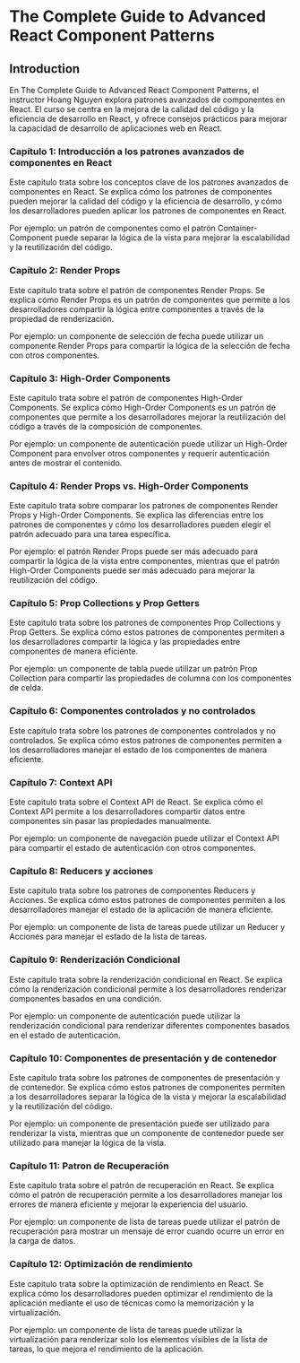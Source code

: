 # The Complete Guide to Advanced React Component Patterns

## Introduction

En The Complete Guide to Advanced React Component Patterns, el instructor Hoang Nguyen explora patrones avanzados de componentes en React. El curso se centra en la mejora de la calidad del código y la eficiencia de desarrollo en React, y ofrece consejos prácticos para mejorar la capacidad de desarrollo de aplicaciones web en React.

### Capítulo 1: Introducción a los patrones avanzados de componentes en React

Este capitulo trata sobre los conceptos clave de los patrones avanzados de componentes en React. Se explica cómo los patrones de componentes pueden mejorar la calidad del código y la eficiencia de desarrollo, y cómo los desarrolladores pueden aplicar los patrones de componentes en React.

Por ejemplo: un patrón de componentes como el patrón Container-Component puede separar la lógica de la vista para mejorar la escalabilidad y la reutilización del código.

### Capítulo 2: Render Props

Este capitulo trata sobre el patrón de componentes Render Props. Se explica cómo Render Props es un patrón de componentes que permite a los desarrolladores compartir la lógica entre componentes a través de la propiedad de renderización.

Por ejemplo: un componente de selección de fecha puede utilizar un componente Render Props para compartir la lógica de la selección de fecha con otros componentes.

### Capítulo 3: High-Order Components

Este capitulo trata sobre el patrón de componentes High-Order Components. Se explica cómo High-Order Components es un patrón de componentes que permite a los desarrolladores mejorar la reutilización del código a través de la composición de componentes.

Por ejemplo: un componente de autenticación puede utilizar un High-Order Component para envolver otros componentes y requerir autenticación antes de mostrar el contenido.

### Capítulo 4: Render Props vs. High-Order Components

Este capitulo trata sobre comparar los patrones de componentes Render Props y High-Order Components. Se explica las diferencias entre los patrones de componentes y cómo los desarrolladores pueden elegir el patrón adecuado para una tarea específica.

Por ejemplo: el patrón Render Props puede ser más adecuado para compartir la lógica de la vista entre componentes, mientras que el patrón High-Order Components puede ser más adecuado para mejorar la reutilización del código.

### Capítulo 5: Prop Collections y Prop Getters

Este capitulo trata sobre los patrones de componentes Prop Collections y Prop Getters. Se explica cómo estos patrones de componentes permiten a los desarrolladores compartir la lógica y las propiedades entre componentes de manera eficiente.

Por ejemplo: un componente de tabla puede utilizar un patrón Prop Collection para compartir las propiedades de columna con los componentes de celda.

### Capítulo 6: Componentes controlados y no controlados

Este capitulo trata sobre los patrones de componentes controlados y no controlados. Se explica cómo estos patrones de componentes permiten a los desarrolladores manejar el estado de los componentes de manera eficiente.

### Capítulo 7: Context API

Este capitulo trata sobre el Context API de React. Se explica cómo el Context API permite a los desarrolladores compartir datos entre componentes sin pasar las propiedades manualmente.

Por ejemplo: un componente de navegación puede utilizar el Context API para compartir el estado de autenticación con otros componentes.

### Capítulo 8: Reducers y acciones

Este capitulo trata sobre los patrones de componentes Reducers y Acciones. Se explica cómo estos patrones de componentes permiten a los desarrolladores manejar el estado de la aplicación de manera eficiente.

Por ejemplo: un componente de lista de tareas puede utilizar un Reducer y Acciones para manejar el estado de la lista de tareas.

### Capítulo 9: Renderización Condicional

Este capitulo trata sobre la renderización condicional en React. Se explica cómo la renderización condicional permite a los desarrolladores renderizar componentes basados en una condición.

Por ejemplo: un componente de autenticación puede utilizar la renderización condicional para renderizar diferentes componentes basados en el estado de autenticación.

### Capítulo 10: Componentes de presentación y de contenedor

Este capitulo trata sobre los patrones de componentes de presentación y de contenedor. Se explica cómo estos patrones de componentes permiten a los desarrolladores separar la lógica de la vista y mejorar la escalabilidad y la reutilización del código.

Por ejemplo: un componente de presentación puede ser utilizado para renderizar la vista, mientras que un componente de contenedor puede ser utilizado para manejar la lógica de la vista.

### Capítulo 11: Patron de Recuperación

Este capitulo trata sobre el patrón de recuperación en React. Se explica cómo el patrón de recuperación permite a los desarrolladores manejar los errores de manera eficiente y mejorar la experiencia del usuario.

Por ejemplo: un componente de lista de tareas puede utilizar el patrón de recuperación para mostrar un mensaje de error cuando ocurre un error en la carga de datos.

### Capítulo 12: Optimización de rendimiento

Este capitulo trata sobre la optimización de rendimiento en React. Se explica cómo los desarrolladores pueden optimizar el rendimiento de la aplicación mediante el uso de técnicas como la memorización y la virtualización.

Por ejemplo: un componente de lista de tareas puede utilizar la virtualización para renderizar solo los elementos visibles de la lista de tareas, lo que mejora el rendimiento de la aplicación.
